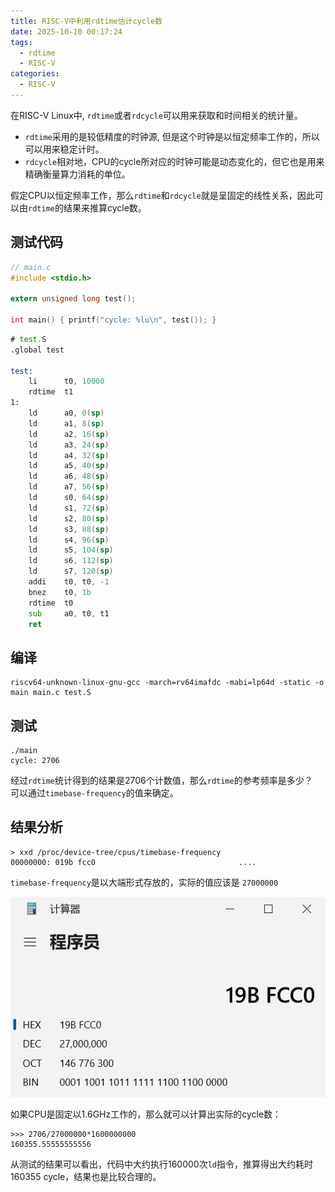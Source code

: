 ```yaml
---
title: RISC-V中利用rdtime估计cycle数
date: 2025-10-10 00:17:24
tags:
  - rdtime
  - RISC-V
categories:
  - RISC-V
---
```


在RISC-V Linux中, `rdtime`或者`rdcycle`可以用来获取和时间相关的统计量。

- `rdtime`采用的是较低精度的时钟源, 但是这个时钟是以恒定频率工作的，所以可以用来稳定计时。
- `rdcycle`相对地，CPU的cycle所对应的时钟可能是动态变化的，但它也是用来精确衡量算力消耗的单位。

假定CPU以恒定频率工作，那么`rdtime`和`rdcycle`就是呈固定的线性关系，因此可以由`rdtime`的结果来推算cycle数。

## 测试代码

```c
// main.c
#include <stdio.h>

extern unsigned long test();

int main() { printf("cycle: %lu\n", test()); }
```

```asm
# test.S
.global test

test:
    li      t0, 10000
    rdtime  t1
1:
    ld      a0, 0(sp)
    ld      a1, 8(sp)
    ld      a2, 16(sp)
    ld      a3, 24(sp)
    ld      a4, 32(sp)
    ld      a5, 40(sp)
    ld      a6, 48(sp)
    ld      a7, 56(sp)
    ld      s0, 64(sp)
    ld      s1, 72(sp)
    ld      s2, 80(sp)
    ld      s3, 88(sp)
    ld      s4, 96(sp)
    ld      s5, 104(sp)
    ld      s6, 112(sp)
    ld      s7, 120(sp)
    addi    t0, t0, -1
    bnez    t0, 1b
    rdtime  t0
    sub     a0, t0, t1
    ret

```

## 编译

```shell
riscv64-unknown-linux-gnu-gcc -march=rv64imafdc -mabi=lp64d -static -o main main.c test.S
```

## 测试

```shell
./main
cycle: 2706
```

经过`rdtime`统计得到的结果是2706个计数值，那么`rdtime`的参考频率是多少？  
可以通过`timebase-frequency`的值来确定。

## 结果分析

```shell
> xxd /proc/device-tree/cpus/timebase-frequency
00000000: 019b fcc0                                ....
```

`timebase-frequency`是以大端形式存放的，实际的值应该是 `27000000`

![timebase](./rdtime/timebase-frequency.png)

如果CPU是固定以1.6GHz工作的，那么就可以计算出实际的cycle数：

```shell
>>> 2706/27000000*1600000000
160355.55555555556
```

从测试的结果可以看出，代码中大约执行160000次`ld`指令，推算得出大约耗时160355 cycle，结果也是比较合理的。
